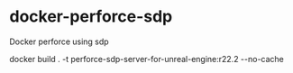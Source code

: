 # docker-perforce-sdp
Docker perforce using sdp

docker build . -t perforce-sdp-server-for-unreal-engine:r22.2 --no-cache
